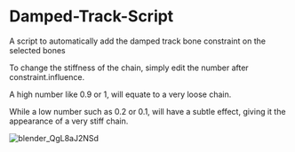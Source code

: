 # Damped-Track-Script
A script to automatically add the damped track bone constraint on the selected bones

To change the stiffness of the chain, simply edit the number after constraint.influence. 

A high number like 0.9 or 1, will equate to a very loose chain.

While a low number such as 0.2 or 0.1, will have a subtle effect, giving it the appearance of a very stiff chain.

![blender_QgL8aJ2NSd](https://github.com/PasolentoAnim/Damped-Track-Script/assets/127613859/4e9192fd-4fa2-4314-b16e-97b3b23ccc1f)
